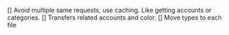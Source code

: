 [] Avoid multiple same requests, use caching. Like getting accounts or categories.
[] Transfers related accounts and color.
[] Move types to each file
